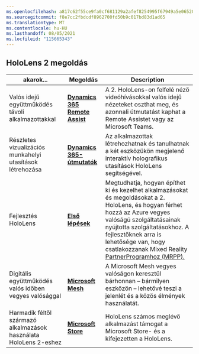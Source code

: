 ```yaml
---
ms.openlocfilehash: a817c62f55ce9fa0cf681129a2afef8254995f67949a5e065203563c4f360f85
ms.sourcegitcommit: f8e7cc2fbdcdf8962700fd50b9c017bd83d1ad65
ms.translationtype: MT
ms.contentlocale: hu-HU
ms.lasthandoff: 08/05/2021
ms.locfileid: "115665343"
---
```

## <a name="hololens-2-solutions"></a>HoloLens 2 megoldás

| akarok... | Megoldás | Description |  
|---------| ------------|------------|
| Valós idejű együttműködés távoli alkalmazottakkal | [**Dynamics 365 Remote Assist**](https://dynamics.microsoft.com/mixed-reality/remote-assist/) | A 2. HoloLens-on felfelé néző videóhívásokkal valós idejű nézeteket oszthat meg, és azonnali útmutatást kaphat a Remote Assistet vagy az Microsoft Teams. | 
| Részletes vizualizációs munkahelyi utasítások létrehozása | [**Dynamics 365-útmutatók**](https://dynamics.microsoft.com/mixed-reality/guides/capabilities/) | Az alkalmazottak létrehozhatnak és tanulhatnak a két eszközükön megjelenő interaktív holografikus utasítások HoloLens segítségével. |
| Fejlesztés HoloLens | [**Első lépések**](/windows/mixed-reality/develop/development?tabs=unity) | Megtudhatja, hogyan építhet ki és kezelhet alkalmazásokat és megoldásokat a 2. HoloLens, és hogyan férhet hozzá az Azure vegyes valóságú szolgáltatásainak nyújtotta szolgáltatásokhoz. A fejlesztőknek arra is lehetősége van, hogy csatlakozzanak Mixed Reality [PartnerProgramhoz (MRPP).](https://www.microsoft.com/hololens/mrpp) |
| Digitális együttműködés valós időben vegyes valósággal | [**Microsoft Mesh**](https://www.microsoft.com/mesh) | A Microsoft Mesh vegyes valóságon keresztül bárhonnan – bármilyen eszközön – lehetővé teszi a jelenlét és a közös élmények használatát. |
| Harmadik féltől származó alkalmazások használata HoloLens 2-eshez | [**Microsoft Store**](../holographic-store-apps.md) | HoloLens számos meglévő alkalmazást támogat a Microsoft Store- és a kifejezetten a HoloLens.
